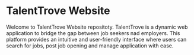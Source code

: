 # TalentTrove Website
Welcome to TalentTrove Website repositoty. TalentTrove is a dynamic web application to bridge the gap between job seekers nad employers. This platform provides an intuitive and user-friendly interface where users can search for jobs, post job opening and manage application with ease.  
